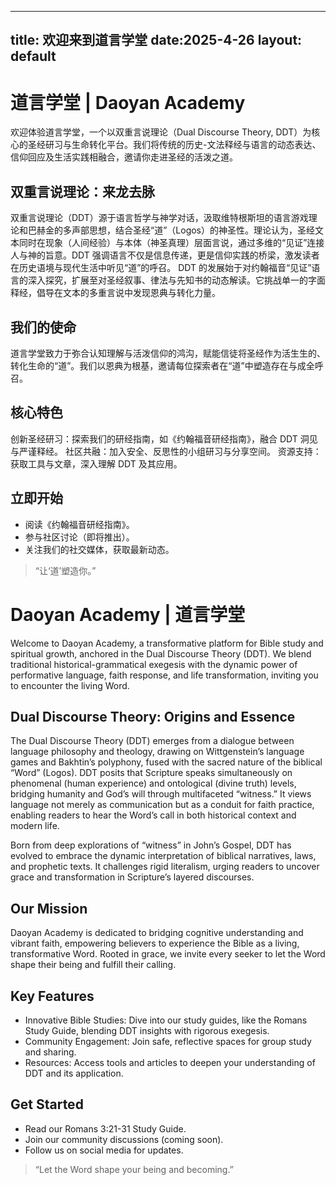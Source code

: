 
---
title: 欢迎来到道言学堂
date:2025-4-26
layout: default
---

# 道言学堂 | Daoyan Academy
欢迎体验道言学堂，一个以双重言说理论（Dual Discourse Theory, DDT）为核心的圣经研习与生命转化平台。我们将传统的历史-文法释经与语言的动态表达、信仰回应及生活实践相融合，邀请你走进圣经的活泼之道。
## 双重言说理论：来龙去脉
双重言说理论（DDT）源于语言哲学与神学对话，汲取维特根斯坦的语言游戏理论和巴赫金的多声部思想，结合圣经“道”（Logos）的神圣性。理论认为，圣经文本同时在现象（人间经验）与本体（神圣真理）层面言说，通过多维的“见证”连接人与神的旨意。DDT 强调语言不仅是信息传递，更是信仰实践的桥梁，激发读者在历史语境与现代生活中听见“道”的呼召。
DDT 的发展始于对约翰福音“见证”语言的深入探究，扩展至对圣经叙事、律法与先知书的动态解读。它挑战单一的字面释经，倡导在文本的多重言说中发现恩典与转化力量。
## 我们的使命
道言学堂致力于弥合认知理解与活泼信仰的鸿沟，赋能信徒将圣经作为活生生的、转化生命的“道”。我们以恩典为根基，邀请每位探索者在“道”中塑造存在与成全呼召。
## 核心特色

创新圣经研习：探索我们的研经指南，如《约翰福音研经指南》，融合 DDT 洞见与严谨释经。
社区共融：加入安全、反思性的小组研习与分享空间。
资源支持：获取工具与文章，深入理解 DDT 及其应用。

## 立即开始

- 阅读《约翰福音研经指南》。
- 参与社区讨论（即将推出）。
- 关注我们的社交媒体，获取最新动态。


> “让‘道’塑造你。”


# Daoyan Academy | 道言学堂

Welcome to Daoyan Academy, a transformative platform for Bible study and spiritual growth, anchored in the Dual Discourse Theory (DDT). We blend traditional historical-grammatical exegesis with the dynamic power of performative language, faith response, and life transformation, inviting you to encounter the living Word.

## Dual Discourse Theory: Origins and Essence

The Dual Discourse Theory (DDT) emerges from a dialogue between language philosophy and theology, drawing on Wittgenstein’s language games and Bakhtin’s polyphony, fused with the sacred nature of the biblical “Word” (Logos). DDT posits that Scripture speaks simultaneously on phenomenal (human experience) and ontological (divine truth) levels, bridging humanity and God’s will through multifaceted “witness.” It views language not merely as communication but as a conduit for faith practice, enabling readers to hear the Word’s call in both historical context and modern life.

Born from deep explorations of “witness” in John’s Gospel, DDT has evolved to embrace the dynamic interpretation of biblical narratives, laws, and prophetic texts. It challenges rigid literalism, urging readers to uncover grace and transformation in Scripture’s layered discourses.

## Our Mission

Daoyan Academy is dedicated to bridging cognitive understanding and vibrant faith, empowering believers to experience the Bible as a living, transformative Word. Rooted in grace, we invite every seeker to let the Word shape their being and fulfill their calling.

## Key Features

- Innovative Bible Studies: Dive into our study guides, like the Romans Study Guide, blending DDT insights with rigorous exegesis.
- Community Engagement: Join safe, reflective spaces for group study and sharing.
- Resources: Access tools and articles to deepen your understanding of DDT and its application.

## Get Started
- Read our Romans 3:21-31 Study Guide.
- Join our community discussions (coming soon).
- Follow us on social media for updates.

> “Let the Word shape your being and becoming.”

